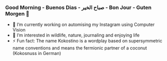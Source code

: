 ### Good Morning - Buenos Dias - صباح الخير - Bon Jour - Guten Morgen 👋

- 🔭 I’m currently working on automising my Instagram using Computer Vision
- 🌱 I’m interested in wildlife, nature, journaling and enjoying life
- ⚡ Fun fact: The name Kokostino is a wordplay based on supersymmetric name conventions and means the fermionic partner of a coconut (Kokosnuss in German)

